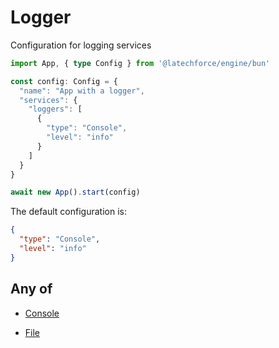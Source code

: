 # Logger

Configuration for logging services

```ts
import App, { type Config } from '@latechforce/engine/bun'

const config: Config = {
  "name": "App with a logger",
  "services": {
    "loggers": [
      {
        "type": "Console",
        "level": "info"
      }
    ]
  }
}

await new App().start(config)
```
The default configuration is:

```json
{
  "type": "Console",
  "level": "info"
}
```

## Any of

- [Console](/api/service/logger/console)

- [File](/api/service/logger/file)

